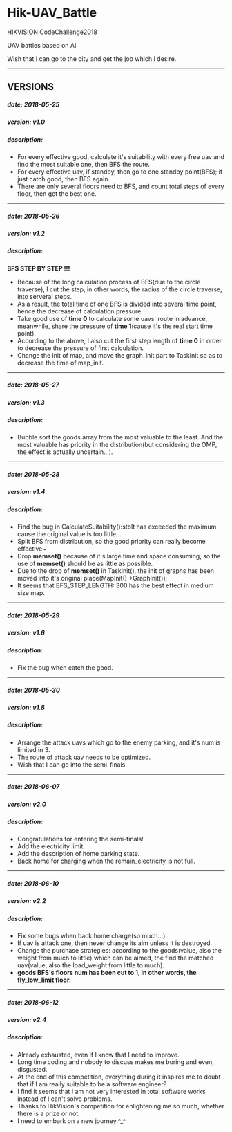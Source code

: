 # Hik-UAV_Battle

HIKVISION CodeChallenge2018

UAV battles based on AI

Wish that I can go to the city and get the job which I desire.


------------------------------


## VERSIONS

##### date:		2018-05-25
##### version:		v1.0
##### description:
* For every effective good, calculate it's suitability with every free uav and find the most suitable one, then BFS the route.
* For every effective uav, if standby, then go to one standby point(BFS); if just catch good, then BFS again.
* There are only several floors need to BFS, and count total steps of every floor, then get the best one.

------------------------------
##### date:		2018-05-26
##### version:		v1.2
##### description:

**BFS STEP BY STEP !!!**

* Because of the long calculation process of BFS(due to the circle traverse), I cut the step, in other words, the radius of the circle traverse, into serveral steps. 
* As a result, the total time of one BFS is divided into several time point, hence the decrease of calculation pressure.
* Take good use of **time 0** to calculate some uavs' route in advance, meanwhile, share the pressure of **time 1**(cause it's the real start time point).
* According to the above, I also cut the first step length of **time 0** in order to decrease the pressure of first calculation.
* Change the init of map, and move the graph_init part to TaskInit so as to decrease the time of map_init.

------------------------------
##### date:		2018-05-27
##### version:		v1.3
##### description:
* Bubble sort the goods array from the most valuable to the least. And the most valuable has priority in the distribution(but considering the OMP, the effect is actually uncertain...).

------------------------------
##### date:		2018-05-28
##### version:		v1.4
##### description:
* Find the bug in CalculateSuitability():stblt has exceeded the maximum cause the original value is too little...
* Split BFS from distribution, so the good priority can really become effective~
* Drop **memset()** because of it's large time and space consuming, so the use of **memset()** should be as little as possible.
* Due to the drop of **memset()** in TaskInit(), the init of graphs has been moved into it's original place(MapInit()->GraphInit());
* It seems that BFS_STEP_LENGTH: 300 has the best effect in medium size map.

------------------------------
##### date:		2018-05-29
##### version:		v1.6
##### description:
* Fix the bug when catch the good.

------------------------------
##### date:		2018-05-30
##### version:		v1.8
##### description:
* Arrange the attack uavs which go to the enemy parking, and it's num is limited in 3.
* The route of attack uav needs to be optimized.
* Wish that I can go into the semi-finals.

------------------------------
##### date:		2018-06-07
##### version:		v2.0
##### description:
* Congratulations for entering the semi-finals!
* Add the electricity limit.
* Add the description of home parking state.
* Back home for charging when the remain_electricity is not full.

------------------------------
##### date:		2018-06-10
##### version:		v2.2
##### description:
* Fix some bugs when back home charge(so much...).
* If uav is attack one, then never change its aim unless it is destroyed.
* Change the purchase strategies: according to the goods(value, also the weight from much to little) which can be aimed, the find the matched uav(value, also the load_weight from little to much).
* **goods BFS's floors num has been cut to 1, in other words, the fly_low_limit floor.**

------------------------------
##### date:		2018-06-12
##### version:		v2.4
##### description:
* Already exhausted, even if I know that I need to improve.
* Long time coding and nobody to discuss makes me boring and even, disgusted.
* At the end of this competition, everything during it inspires me to doubt that if I am really suitable to be a software engineer?
* I find it seems that I am not very interested in total software works instead of I can't solve problems.
* Thanks to HikVision's competition for enlightening me so much, whether there is a prize or not.
* I need to embark on a new journey.^_^